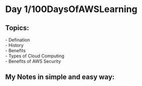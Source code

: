 <h1>Day 1/100DaysOfAWSLearning</h1>


<h2>Topics:</h2>
- Defination <br>
- History<br>
- Benefits<br>
- Types of Cloud Computing<br>
- Benefits of AWS Security<br>

<h2>My Notes in simple and easy way: </h2>

